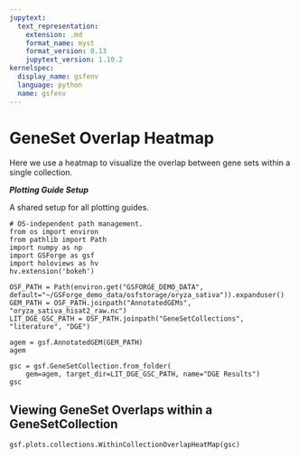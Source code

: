 ```yaml
---
jupytext:
  text_representation:
    extension: .md
    format_name: myst
    format_version: 0.13
    jupytext_version: 1.10.2
kernelspec:
  display_name: gsfenv
  language: python
  name: gsfenv
---
```


# GeneSet Overlap Heatmap

Here we use a heatmap to visualize the overlap between gene sets within a single collection.

***Plotting Guide Setup***

A shared setup for all plotting guides.

```{code-cell} ipython3
# OS-independent path management.
from os import environ
from pathlib import Path
import numpy as np
import GSForge as gsf
import holoviews as hv
hv.extension('bokeh')

OSF_PATH = Path(environ.get("GSFORGE_DEMO_DATA", default="~/GSForge_demo_data/osfstorage/oryza_sativa")).expanduser()
GEM_PATH = OSF_PATH.joinpath("AnnotatedGEMs", "oryza_sativa_hisat2_raw.nc")
LIT_DGE_GSC_PATH = OSF_PATH.joinpath("GeneSetCollections", "literature", "DGE")
```

```{code-cell} ipython3
agem = gsf.AnnotatedGEM(GEM_PATH)
agem
```

```{code-cell} ipython3
gsc = gsf.GeneSetCollection.from_folder(
    gem=agem, target_dir=LIT_DGE_GSC_PATH, name="DGE Results")
gsc
```

## Viewing GeneSet Overlaps within a GeneSetCollection

```{code-cell} ipython3
gsf.plots.collections.WithinCollectionOverlapHeatMap(gsc)
```

```{code-cell} ipython3

```
